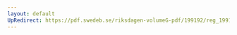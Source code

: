 ```yaml
---
layout: default
UpRedirect: https://pdf.swedeb.se/riksdagen-volumeG-pdf/199192/reg_199192/reg_199192_0421.pdf
---
```

